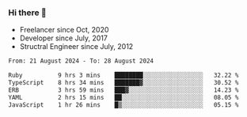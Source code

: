### Hi there 👋

- Freelancer since Oct, 2020
- Developer since July, 2017
- Structral Engineer since July, 2012

<!--START_SECTION:waka-->

```txt
From: 21 August 2024 - To: 28 August 2024

Ruby          9 hrs 3 mins    ████████░░░░░░░░░░░░░░░░░   32.22 %
TypeScript    8 hrs 34 mins   ███████▓░░░░░░░░░░░░░░░░░   30.52 %
ERB           3 hrs 59 mins   ███▓░░░░░░░░░░░░░░░░░░░░░   14.23 %
YAML          2 hrs 15 mins   ██░░░░░░░░░░░░░░░░░░░░░░░   08.05 %
JavaScript    1 hr 26 mins    █▒░░░░░░░░░░░░░░░░░░░░░░░   05.15 %
```

<!--END_SECTION:waka-->
